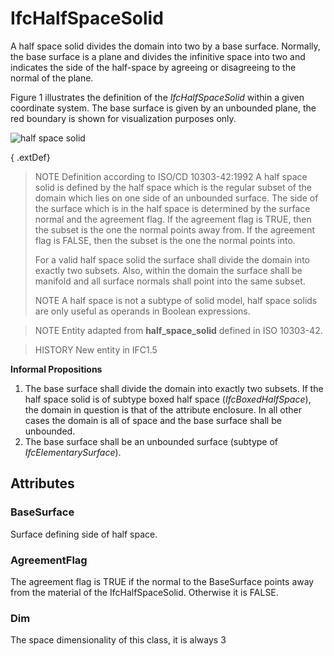 # IfcHalfSpaceSolid

A half space solid divides the domain into two by a base surface. Normally, the base surface is a plane and divides the infinitive space into two and indicates the side of the half-space by agreeing or disagreeing to the normal of the plane.

Figure 1 illustrates the definition of the _IfcHalfSpaceSolid_ within a given coordinate system. The base surface is given by an unbounded plane, the red boundary is shown for visualization purposes only.

![half space solid](../../../../figures/ifchalfspacesolid-layout1.gif "Figure 1 &mdash; Half space solid geometry")

{ .extDef}
> NOTE Definition according to ISO/CD 10303-42:1992
> A half space solid is defined by the half space which is the regular subset of the domain which lies on one side of an unbounded surface. The side of the surface which is in the half space is determined by the surface normal and the agreement flag. If the agreement flag is TRUE, then the subset is the one the normal points away from. If the agreement flag is FALSE, then the subset is the one the normal points into.
>
> For a valid half space solid the surface shall divide the domain into exactly two subsets. Also, within the domain the surface shall be manifold and all surface normals shall point into the same subset.
>
> NOTE A half space is not a subtype of solid model, half space solids are only useful as operands in Boolean expressions.

> NOTE Entity adapted from **half_space_solid** defined in ISO 10303-42.

> HISTORY New entity in IFC1.5

**Informal Propositions**

1. The base surface shall divide the domain into exactly two subsets. If the half space solid is of subtype boxed half space (_IfcBoxedHalfSpace_), the domain in question is that of the attribute enclosure. In all other cases the domain is all of space and the base surface shall be unbounded.
2. The base surface shall be an unbounded surface (subtype of _IfcElementarySurface_).

## Attributes

### BaseSurface
Surface defining side of half space.

### AgreementFlag
The agreement flag is TRUE if the normal to the BaseSurface points away from the material of the IfcHalfSpaceSolid. Otherwise it is FALSE.

### Dim
The space dimensionality of this class, it is always 3
